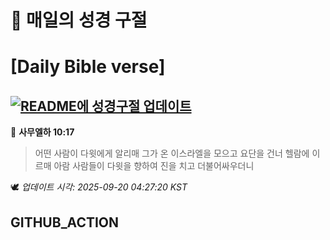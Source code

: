 # 🙏 매일의 성경 구절
# [Daily Bible verse]
## [![README에 성경구절 업데이트](https://github.com/DONGSUKA/first_test/actions/workflows/update-readme-bible.yml/badge.svg)](https://github.com/DONGSUKA/first_test/actions/workflows/update-readme-bible.yml)
<!-- START_BIBLE_VERSE -->
📖 **사무엘하 10:17**
> 어떤 사람이 다윗에게 알리매 그가 온 이스라엘을 모으고 요단을 건너 헬람에 이르매 아람 사람들이 다윗을 향하여 진을 치고 더불어싸우더니

🕊️ _업데이트 시각: 2025-09-20 04:27:20 KST_
  <!-- END_BIBLE_VERSE -->
## GITHUB_ACTION
